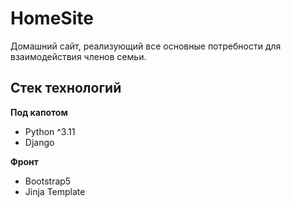 # HomeSite 
Домашний сайт, реализующий все основные потребности для взаимодействия членов семьи. 

## Стек технологий

**Под капотом**
* Python ^3.11
* Django

**Фронт**
* Bootstrap5 
* Jinja Template
